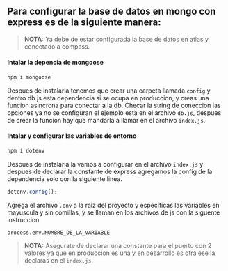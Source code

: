 ## Para configurar la base de datos en mongo con express es de la siguiente manera:

> **NOTA:** Ya debe de estar configurada la base de datos en atlas y conectado a compass.

#### Intalar la depencia de mongoose

```bash
npm i mongoose
```

Despues de instalarla tenemos que crear una carpeta llamada `config` y dentro db.js esta dependencia si se ocupa en produccion, y creas una funcion asincrona para conectar a la db. Checar la string de coneccion las opciones ya no se configuran el ejemplo esta en el archivo `db.js`, despues de crear la funcion hay que mandarla a llamar en el archivo `index.js`.

#### Intalar y configurar las variables de entorno

```bash
npm i dotenv
```

Despues de instalarla la vamos a configurar en el archivo `index.js` y despues de declarar la constante de express agregamos la config de la dependencia solo con la siguiente linea.

```javascript
dotenv.config();
```

Agrega el archivo `.env` a la raiz del proyecto y especificas las variables en mayuscula y sin comillas, y se llaman en los archivos de js con la siguente instruccion

```
process.env.NOMBRE_DE_LA_VARIABLE
```

> **NOTA:** Asegurate de declarar una constante para el puerto con 2 valores ya que en produccion es una y en desarrollo es otra ese la declaras en el `index.js`.
